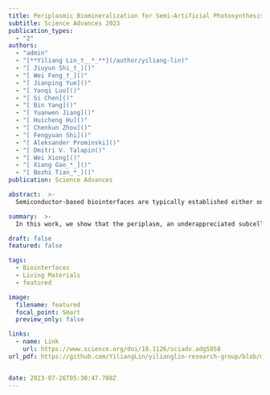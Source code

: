 ```yaml
---
title: Periplasmic Biomineralization for Semi-Artificial Photosynthesis
subtitle: Science Advances 2023
publication_types:
  - "2"
authors:
  - "admin"
  - "[**Yiliang Lin_†__*_**](/author/yiliang-lin)"
  - "[ Jiuyun Shi_†_]()"
  - "[ Wei Feng_†_]()"
  - "[ Jianping Yue]()"
  - "[ Yanqi Luo]()"
  - "[ Si Chen]()"
  - "[ Bin Yang]()"
  - "[ Yuanwen Jiang]()"
  - "[ Huicheng Hu]()"
  - "[ Chenkun Zhou]()"
  - "[ Fengyuan Shi]()"
  - "[ Aleksander Prominski]()"
  - "[ Dmitri V. Talapin()"
  - "[ Wei Xiong]()"
  - "[ Xiang Gao_*_]()"
  - "[ Bozhi Tian_*_]()"
publication: Science Advances

abstract:  >-
  Semiconductor-based biointerfaces are typically established either on the surface of the plasma membrane or within the cytoplasm. In Gram-negative bacteria, the periplasmic space, characterized by its confinement and the presence of numerous enzymes and peptidoglycans, offers additional opportunities for biomineralization, allowing for nongenetic modulation interfaces. We demonstrate semiconductor nanocluster precipitation containing single- and multiple-metal elements within the periplasm, as observed through various electron- and x-ray-based imaging techniques. The periplasmic semiconductors are metastable and display defect-dominant fluorescent properties. Unexpectedly, the defect-rich (i.e., the low-grade) semiconductor nanoclusters produced in situ can still increase adenosine triphosphate levels and malate production when coupled with photosensitization. We expand the sustainability levels of the biohybrid system to include reducing heavy metals at the primary level, building living bioreactors at the secondary level, and creating semi-artificial photosynthesis at the tertiary level. The biomineralization-enabled periplasmic biohybrids have the potential to serve as defect-tolerant platforms for diverse sustainable applications.

summary:  >-
  In this work, we show that the periplasm, an underappreciated subcellular region in materials research, can offer a nongenetic pathway for biomineralization of metastable semiconductor nanoclusters. Under light stimulation, the metastable semiconductor nanoclusters could couple with the electron transport chain to increase ATP levels and enhance malate production in the living hybrids. Using the E. coli strain as a model, the current system to develop periplasmic biointerface for enhanced solar-to-chemical production might be extended to other bacterial cells to potentially endow additional sustainability level to the bioremediation applications

draft: false
featured: false

tags:
  - Biointerfaces
  - Living Materials
  - featured

image:
  filename: featured
  focal_point: Smart
  preview_only: false

links:
  - name: Link
    url: https://www.science.org/doi/10.1126/sciadv.adg5858
url_pdf: https://github.com/YiliangLin/yilianglin-research-group/blob/main/assets/media/lin-et-al.-2023-periplasmic-biomineralization-for-semi-artificial-.pdf?raw=true


date: 2023-07-26T05:30:47.788Z
---
```

